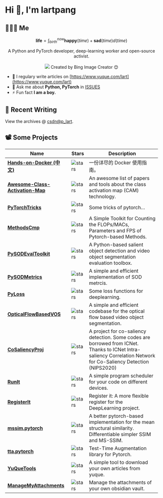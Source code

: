 # Hi 👋, I'm lartpang

## 🧑‍🤝‍🧑 Me

$$
\textbf{life} = \int_{birth}^{now} \mathbf{happy}(time) + \mathbf{sad}(time) d(time)
$$

<p align="center">
  A Python and PyTorch developer, deep-learning worker and open-source activist.
  <br /><br />
  <img src="https://github.com/lartpang/lartpang/assets/26847524/ece631d5-0140-4c1d-8211-0d8256cff84a" />
  Created by Bing Image Creator 😊
</p>

* 📝 I regulary write articles on [https://www.yuque.com/lart](https://www.yuque.com/lart)
* 💬 Ask me about **Python, PyTorch** in [ISSUES](https://github.com/lartpang/lartpang/issues)
* ⚡ Fun fact **I am a boy.**

## 📝 Recent Writing

<!-- writing starts -->

<!-- writing ends -->

View the archives @ [csdn@p_lart](https://blog.csdn.net/p_lart).

## 📽️ Some Projects

| Name                                                                                         | Stars                                                                               | Description                                                                                                                                                      |
| -------------------------------------------------------------------------------------------- | ----------------------------------------------------------------------------------- | ---------------------------------------------------------------------------------------------------------------------------------------------------------------- |
| [**Hands-on-Docker (中文)**](https://github.com/lartpang/Hands-on-Docker)                    | ![stars](https://img.shields.io/github/stars/lartpang/Hands-on-Docker)              | 一份详尽的 Docker 使用指南。                                                                                                                                     |
| [**Awesome-Class-Activation-Map**](https://github.com/lartpang/awesome-class-activation-map) | ![stars](https://img.shields.io/github/stars/lartpang/awesome-class-activation-map) | An awesome list of papers and tools about the class activation map (CAM) technology.                                                                             |
| [**PyTorchTricks**](https://github.com/lartpang/PyTorchTricks)                               | ![stars](https://img.shields.io/github/stars/lartpang/PyTorchTricks)                | Some tricks of pytorch…                                                                                                                                          |
| [**MethodsCmp**](https://github.com/lartpang/MethodsCmp)                                     | ![stars](https://img.shields.io/github/stars/lartpang/MethodsCmp)                   | A Simple Toolkit for Counting the FLOPs/MACs, Parameters and FPS of Pytorch-based Methods.                                                                       |
| [**PySODEvalToolkit**](https://github.com/lartpang/PySODEvalToolkit)                         | ![stars](https://img.shields.io/github/stars/lartpang/PySODEvalToolkit)             | A Python-based salient object detection and video object segmentation evaluation toolbox.                                                                        |
| [**PySODMetrics**](https://github.com/lartpang/PySODMetrics)                                 | ![stars](https://img.shields.io/github/stars/lartpang/PySODMetrics)                 | A simple and efficient implementation of SOD metrcis.                                                                                                            |
| [**PyLoss**](https://github.com/lartpang/PyLoss)                                             | ![stars](https://img.shields.io/github/stars/lartpang/PyLoss)                       | Some loss functions for deeplearning.                                                                                                                            |
| [**OpticalFlowBasedVOS**](https://github.com/lartpang/OpticalFlowBasedVOS)                   | ![stars](https://img.shields.io/github/stars/lartpang/OpticalFlowBasedVOS)          | A simple and efficient codebase for the optical flow based video object segmentation.                                                                            |
| [**CoSaliencyProj**](https://github.com/lartpang/CoSaliencyProj)                             | ![stars](https://img.shields.io/github/stars/lartpang/CoSaliencyProj)               | A project for co-saliency detection. Some codes are borrowed from ICNet. Thanks to ICNet Intra-saliency Correlation Network for Co-Saliency Detection (NIPS2020) |
| [**RunIt**](https://github.com/lartpang/RunIt)                                               | ![stars](https://img.shields.io/github/stars/lartpang/RunIt)                        | A simple program scheduler for your code on different devices.                                                                                                   |
| [**RegisterIt**](https://github.com/lartpang/RegisterIt)                                     | ![stars](https://img.shields.io/github/stars/lartpang/RegisterIt)                   | Register it: A more flexible register for the DeepLearning project.                                                                                              |
| [**mssim.pytorch**](https://github.com/lartpang/mssim.pytorch)                               | ![stars](https://img.shields.io/github/stars/lartpang/mssim.pytorch)                | A better pytorch-based implementation for the mean structural similarity. Differentiable simpler SSIM and MS-SSIM.                                               |
| [**tta.pytorch**](https://github.com/lartpang/tta.pytorch)                                   | ![stars](https://img.shields.io/github/stars/lartpang/tta.pytorch)                  | Test-Time Augmentation library for Pytorch.                                                                                                                      |
| [**YuQueTools**](https://github.com/lartpang/YuQueTools)                                     | ![stars](https://img.shields.io/github/stars/lartpang/YuQueTools)                   | A simple tool to download your own articles from yuque.                                                                                                          |
| [**ManageMyAttachments**](https://github.com/lartpang/ManageMyAttachments)                   | ![stars](https://img.shields.io/github/stars/lartpang/ManageMyAttachments)          | Manage the attachments of your own obsidian vault.                                                                                                               |
